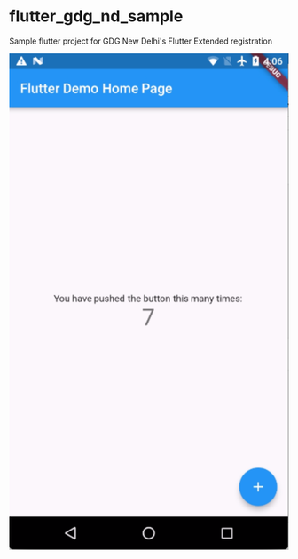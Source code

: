 # flutter_gdg_nd_sample

Sample flutter project for GDG New Delhi's Flutter Extended registration

![Default screen](/flutter_screenshot.png?raw=true "Default screen")
